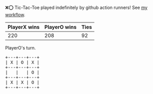 :x::o: Tic-Tac-Toe played indefinitely by github action runners! See [my workflow](.github/workflows/play.yaml).

|PlayerX wins|PlayerO wins|Ties|
|-|-|-|
|220|208|92|

PlayerO's turn.

<pre>
+---+---+---+
| X | O | X |
+---+---+---+
|   |   | O |
+---+---+---+
| X | X | O |
+---+---+---+
</pre>